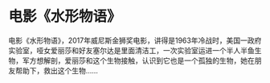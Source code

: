 # 电影《水形物语》

电影《水形物语》，2017年威尼斯金狮奖电影，讲得是1963年冷战时，美国一政府实验室，哑女爱丽莎和好友塞尔达是里面清洁工，一次实验室运进一个半人半鱼生物，军方想解剖，爱丽莎和这个生物接触，认识到它也是一个孤独的生物，她在朋友帮助下，救出这个生物……